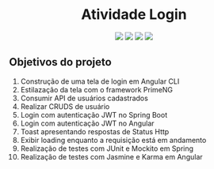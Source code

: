 <h1 align="center"> Atividade Login </h1>
<p align="center">
    <img src="https://img.shields.io/badge/Angular%20-%23F7DF1E.svg?&style=for-the-badge&color=DD0031" />
    <img src="https://img.shields.io/badge/Primeng%20-%23F7DF1E.svg?&style=for-the-badge&color=DD0031" />
    <img src="https://img.shields.io/badge/Java%20-%23F7DF1E.svg?&style=for-the-badge&color=D9760D" />
    <img src="https://img.shields.io/badge/Springboot%20-%23F7DF1E.svg?&style=for-the-badge&color=6EBD1F" />
</p>


<h2> Objetivos do projeto </h2>
<ol>
    <li>Construção de uma tela de login em Angular CLI</li>
    <li>Estilazação da tela com o framework PrimeNG</li>
    <li>Consumir API de usuários cadastrados</li>
    <li>Realizar CRUDS de usuário</li>
    <li>Login com autenticação JWT no Spring Boot</li>
    <li>Login com autenticação JWT no Angular</li>
    <li>Toast apresentando respostas de Status Http</li>
    <li>Exibir loading enquanto a requisição está em andamento</li>
    <li>Realização de testes com JUnit e Mockito em Spring</li>
    <li>Realização de testes com Jasmine e Karma em Angular</li>
</ol>
<br>
